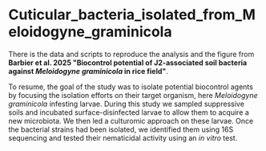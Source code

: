 # Cuticular_bacteria_isolated_from_Meloidogyne_graminicola

There is the data and scripts to reproduce the analysis and the figure from __Barbier et al. 2025 "Biocontrol potential of J2-associated soil bacteria against *Meloidogyne graminicola* in rice field"__. 

To resume, the goal of the study was to isolate potential biocontrol agents by focusing the isolation efforts on their target organism, here *Meloidogyne graminicola* infesting larvae. During this study we sampled suppressive soils and incubated surface-disinfected larvae to allow them to acquire a new microbiota. We then led a culturomic approach on these larvae. Once the bacterial strains had been isolated, we identified them using 16S sequencing and tested their nematicidal activity using an *in vitro* test.
